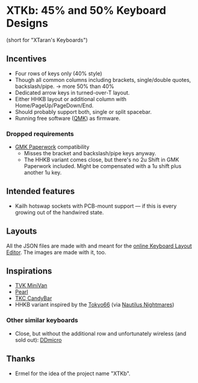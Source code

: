 XTKb: 45% and 50% Keyboard Designs
==================================

(short for "XTaran's Keyboards")

Incentives
----------

* Four rows of keys only (40% style)
* Though all common columns including brackets, single/double quotes,
  backslash/pipe. → more 50% than 40%
* Dedicated arrow keys in turned-over-T layout.
* Either HHKB layout or additional column with
  Home/PageUp/PageDown/End.
* Should probably support both, single or split spacebar.
* Running free software ([QMK](https://qmk.fm/)) as firmware.

### Dropped requirements

* [GMK Paperwork](https://thevankeyboards.com/products/paperwork)
  compatibility
    * Misses the bracket and backslash/pipe keys anyway.
    * The HHKB variant comes close, but there's no 2u Shift in GMK
      Paperwork included. Might be compensated with a 1u shift plus
      another 1u key.

Intended features
-----------------

* Kailh hotswap sockets with PCB-mount support — if this is every
  growing out of the handwired state.

Layouts
-------

All the JSON files are made with and meant for the [online Keyboard
Layout Editor](http://www.keyboard-layout-editor.com/). The images are
made with it, too.

Inspirations
------------

* [TVK MiniVan](https://thevankeyboards.com/pages/minivan)
* [Pearl](https://geekhack.org/index.php?topic=92259.0)
* [TKC CandyBar](https://thekey.company/collections/candybar)
* HHKB variant inspired by the
  [Tokyo66](https://zambumon.files.wordpress.com/2018/09/nautilus_nightmares_tokyo66_1.png?w=788&h=525)
  (via [Nautilus
  Nightmares](https://zambumon.com/nautilus-nightmares/))

### Other similar keyboards

* Close, but without the additional row and unfortunately wireless (and sold out): [DDmicro](https://kbdfans.com/blogs/news/ddmicro-wireless-keyboard)

Thanks
------

* Ermel for the idea of the project name "XTKb".
